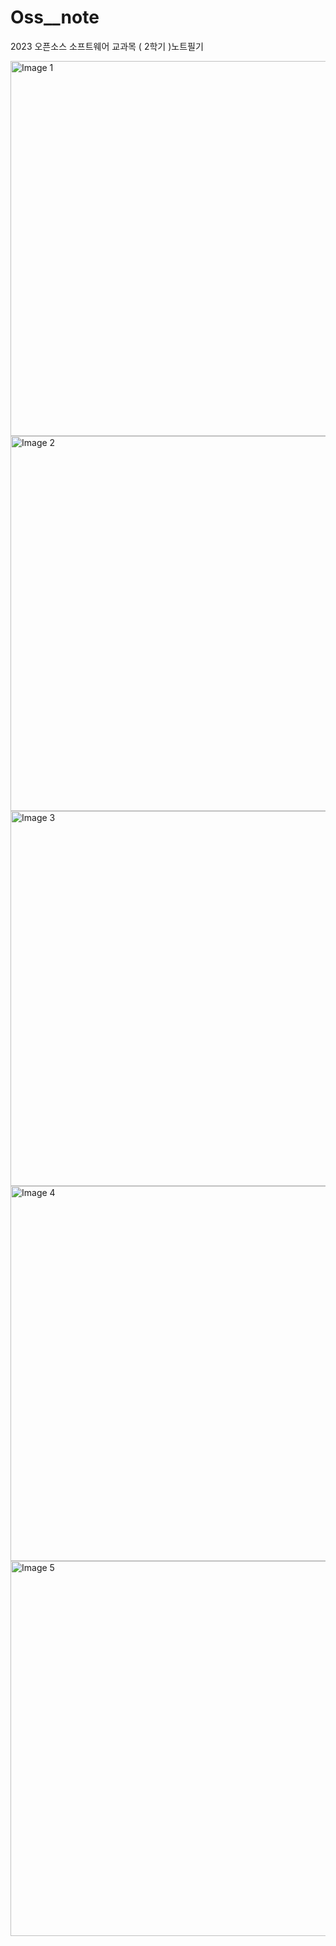 # Oss__note
2023 오픈소스 소프트웨어 교과목 ( 2학기 )노트필기 

<img src="https://i.ibb.co/Qf28jPT/image1.png" alt="Image 1" width="800" height="600">
<img src="https://i.ibb.co/m0CTMJv/image2.png" alt="Image 2" width="800" height="600">
<img src="https://i.ibb.co/2MxBbwF/image3.png" alt="Image 3" width="800" height="600">
<img src="https://i.ibb.co/Y0Zb6q8/image4.png" alt="Image 4" width="800" height="600">
<img src="https://i.ibb.co/HYhBCdv/image5.png" alt="Image 5" width="800" height="600">

